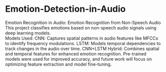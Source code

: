 # Emotion-Detection-in-Audio
  Emotion Recognition in Audio:  Emotion Recognition from Non-Speech Audio This project classifies emotions based on non-speech audio signals using deep learning models.  
  Models Used: 
  CNN: Captures spatial patterns in audio features like MFCCs to identify frequency modulations. 
  LSTM: Models temporal dependencies to track changes in the audio over time. 
  CNN+LSTM Hybrid: Combines spatial and temporal features for enhanced emotion recognition. Pre-trained models were used for improved accuracy, and future work will focus on optimizing feature extraction and model fine-tuning.
